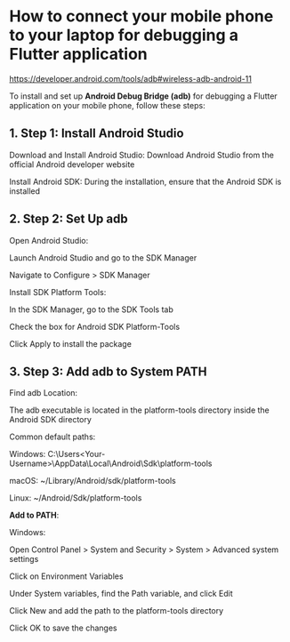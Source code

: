 # How to connect your mobile phone to your laptop for debugging a Flutter application

https://developer.android.com/tools/adb#wireless-adb-android-11

To install and set up **Android Debug Bridge (adb)** for debugging a Flutter application on your mobile phone, follow these steps:

## 1. Step 1: Install Android Studio

Download and Install Android Studio: Download Android Studio from the official Android developer website

Install Android SDK: During the installation, ensure that the Android SDK is installed

## 2. Step 2: Set Up adb

Open Android Studio:

Launch Android Studio and go to the SDK Manager

Navigate to Configure > SDK Manager

Install SDK Platform Tools:

In the SDK Manager, go to the SDK Tools tab

Check the box for Android SDK Platform-Tools

Click Apply to install the package

## 3. Step 3: Add adb to System PATH

Find adb Location:

The adb executable is located in the platform-tools directory inside the Android SDK directory

Common default paths:

Windows: C:\Users\<Your-Username>\AppData\Local\Android\Sdk\platform-tools

macOS: ~/Library/Android/sdk/platform-tools

Linux: ~/Android/Sdk/platform-tools

**Add to PATH**:

Windows:

Open Control Panel > System and Security > System > Advanced system settings

Click on Environment Variables

Under System variables, find the Path variable, and click Edit

Click New and add the path to the platform-tools directory

Click OK to save the changes




